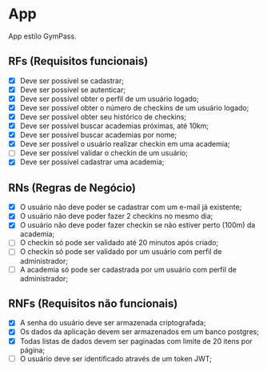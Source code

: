 # App

App estilo GymPass.

## RFs (Requisitos funcionais)

- [x] Deve ser possível se cadastrar;
- [x] Deve ser possível se autenticar;
- [x] Deve ser possível obter o perfil de um usuário logado;
- [x] Deve ser possível obter o número de checkins de um usuário logado;
- [x] Deve ser possível obter seu histórico de checkins;
- [x] Deve ser possível buscar academias próximas, até 10km;
- [x] Deve ser possível buscar academias por nome;
- [x] Deve ser possível o usuário realizar checkin em uma academia;
- [ ] Deve ser possível validar o checkin de um usuário;
- [x] Deve ser possível cadastrar uma academia;

## RNs (Regras de Negócio)

- [x] O usuário não deve poder se cadastrar com um e-mail já existente;
- [x] O usuário não deve poder fazer 2 checkins no mesmo dia;
- [x] O usuário não deve poder fazer checkin se não estiver perto (100m) da academia;
- [ ] O checkin só pode ser validado até 20 minutos após criado;
- [ ] O checkin só pode ser validado por um usuário com perfil de administrador;
- [ ] A academia só pode ser cadastrada por um usuário com perfil de administrador;

## RNFs (Requisitos não funcionais)

- [x] A senha do usuário deve ser armazenada criptografada;
- [x] Os dados da aplicação devem ser armazenados em um banco postgres;
- [x] Todas listas de dados devem ser paginadas com limite de 20 itens por página;
- [ ] O usuário deve ser identificado através de um token JWT;